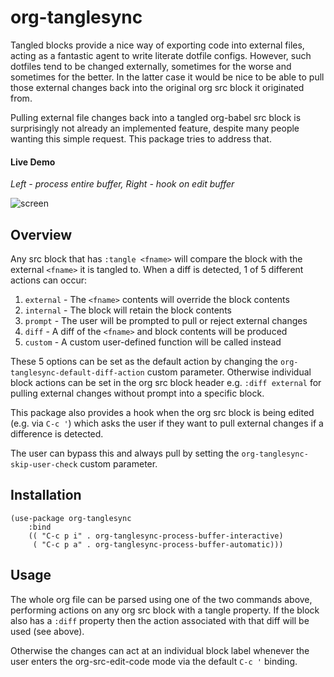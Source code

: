 # org-tanglesync

<!-- [![MELPA](http://melpa.org/packages/terminal-toggle-badge.svg)](http://melpa.org/#/org-tanglesync.el) -->

Tangled blocks provide a nice way of exporting code into external files, acting as a fantastic agent to write literate dotfile configs. However, such dotfiles tend to be changed externally, sometimes for the worse and sometimes for the better. In the latter case it would be nice to be able to pull those external changes back into the original org src block it originated from.

Pulling external file changes back into a tangled org-babel src block is surprisingly not already an implemented feature, despite many people wanting this simple request.  This package tries to address that.

#### Live Demo
*Left - process entire buffer, Right - hook on edit buffer*

![screen](https://user-images.githubusercontent.com/20641402/63469413-7335e480-c46a-11e9-8a00-1825676f3b2d.gif)


## Overview 

Any src block that has `:tangle <fname>` will compare the block with the external `<fname>` it is tangled to.  When a diff is detected, 1 of 5 different actions can occur:
   1. `external` - The `<fname>` contents will override the block contents
   2. `internal` - The block will retain the block contents
   3. `prompt` - The user will be prompted to pull or reject external changes
   4. `diff` - A diff of the `<fname>` and block contents will be produced
   5. `custom` - A custom user-defined function will be called instead

These 5 options can be set as the default action by changing the `org-tanglesync-default-diff-action` custom parameter.  Otherwise individual block actions can be set in the org src block header e.g. `:diff external` for pulling external changes without prompt into a specific block.

This package also provides a hook when the org src block is being edited (e.g. via `C-c '`) which asks the user if they want to pull external changes if a difference is detected.

The user can bypass this and always pull by setting the `org-tanglesync-skip-user-check` custom parameter.

## Installation

```elisp
(use-package org-tanglesync
    :bind
    (( "C-c p i" . org-tanglesync-process-buffer-interactive)
     ( "C-c p a" . org-tanglesync-process-buffer-automatic)))
```

## Usage

The whole org file can be parsed using one of the two commands above, performing actions on any org src block with a tangle property. If the block also has a `:diff` property then the action associated with that diff will be used (see above).

Otherwise the changes can act at an individual block label whenever the user enters the org-src-edit-code mode via the default `C-c '` binding.
